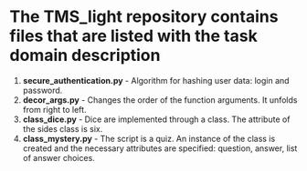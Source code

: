 # **The TMS_light repository contains files that are listed with the task domain description**

1. **secure_authentication.py** - Algorithm for hashing user data: login and password.
2. **decor_args.py** - Changes the order of the function arguments. It unfolds from right to left. 
3. **class_dice.py** - Dice are implemented through a class. The attribute of the sides class is six.
4. **class_mystery.py** - The script is a quiz. An instance of the class is created and the necessary attributes are specified: question, answer, list of answer choices. 
